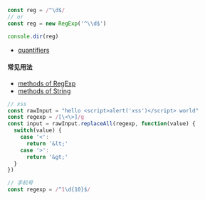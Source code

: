 ```javascript
const reg = /^\d$/
// or
const reg = new RegExp('^\\d$')

console.dir(reg)
```

- [quantifiers](/regexp/quantifiers.md)

#### 常见用法

- [methods of RegExp](/regexp/regexp-methods.md)
- [methods of String](/regexp/string-methods.md)

```javascript
// xss
const rawInput = "hello <script>alert('xss')</script> world"
const regexp = /[\<\>]/g
const input = rawInput.replaceAll(regexp, function(value) {
  switch(value) {
    case '<':
      return '&lt;'
    case '>':
      return '&gt;'
  }
})
```

```javascript
// 手机号
const regexp = /^1\d{10}$/
```